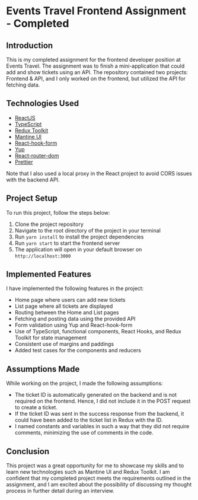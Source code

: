 # Events Travel Frontend Assignment - Completed

## Introduction

This is my completed assignment for the frontend developer position at Events Travel. The assignment was to finish a mini-application that could add and show tickets using an API. The repository contained two projects: Frontend & API, and I only worked on the frontend, but utilized the API for fetching data.

## Technologies Used

- [ReactJS](https://reactjs.org/)
- [TypeScript](https://www.typescriptlang.org/)
- [Redux Toolkit](https://redux-toolkit.js.org/)
- [Mantine UI](https://mantine.dev/)
- [React-hook-form](https://react-hook-form.com/)
- [Yup](https://github.com/jquense/yup)
- [React-router-dom](https://reactrouter.com/web/guides/quick-start)
- [Prettier](https://prettier.io/)

Note that I also used a local proxy in the React project to avoid CORS issues with the backend API.

## Project Setup

To run this project, follow the steps below:

1. Clone the project repository
2. Navigate to the root directory of the project in your terminal
3. Run `yarn install` to install the project dependencies
4. Run `yarn start` to start the frontend server
5. The application will open in your default browser on `http://localhost:3000`

## Implemented Features

I have implemented the following features in the project:

- Home page where users can add new tickets
- List page where all tickets are displayed
- Routing between the Home and List pages
- Fetching and posting data using the provided API
- Form validation using Yup and React-hook-form
- Use of TypeScript, functional components, React Hooks, and Redux Toolkit for state management
- Consistent use of margins and paddings
- Added test cases for the components and reducers

## Assumptions Made

While working on the project, I made the following assumptions:

- The ticket ID is automatically generated on the backend and is not required on the frontend. Hence, I did not include it in the POST request to create a ticket.
- If the ticket ID was sent in the success response from the backend, it could have been added to the ticket list in Redux with the ID.
- I named constants and variables in such a way that they did not require comments, minimizing the use of comments in the code.

## Conclusion

This project was a great opportunity for me to showcase my skills and to learn new technologies such as Mantine UI and Redux Toolkit. I am confident that my completed project meets the requirements outlined in the assignment, and I am excited about the possibility of discussing my thought process in further detail during an interview.
